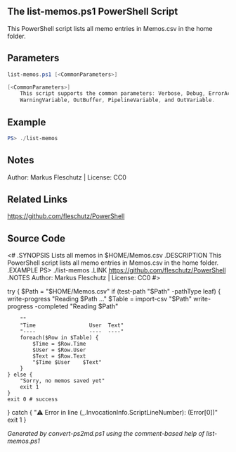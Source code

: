 ## The list-memos.ps1 PowerShell Script

This PowerShell script lists all memo entries in Memos.csv in the home folder.

## Parameters
```powershell
list-memos.ps1 [<CommonParameters>]

[<CommonParameters>]
    This script supports the common parameters: Verbose, Debug, ErrorAction, ErrorVariable, WarningAction, 
    WarningVariable, OutBuffer, PipelineVariable, and OutVariable.
```

## Example
```powershell
PS> ./list-memos

```

## Notes
Author: Markus Fleschutz | License: CC0

## Related Links
https://github.com/fleschutz/PowerShell

## Source Code
<#
.SYNOPSIS
	Lists all memos in $HOME/Memos.csv
.DESCRIPTION
	This PowerShell script lists all memo entries in Memos.csv in the home folder.
.EXAMPLE
	PS> ./list-memos
.LINK
	https://github.com/fleschutz/PowerShell
.NOTES
	Author: Markus Fleschutz | License: CC0
#>


try {
	$Path = "$HOME/Memos.csv"
	if (test-path "$Path" -pathType leaf) {
		write-progress "Reading $Path ..."
		$Table = import-csv "$Path"
		write-progress -completed "Reading $Path"

		""
		"Time                 User  Text"
		"----                 ----  ----"
		foreach($Row in $Table) {
			$Time = $Row.Time
			$User = $Row.User
			$Text = $Row.Text
			"$Time $User    $Text"
		}
	} else {
		"Sorry, no memos saved yet"
		exit 1
	}
	exit 0 # success
} catch {
	"⚠️ Error in line $($_.InvocationInfo.ScriptLineNumber): $($Error[0])"
	exit 1
}

*Generated by convert-ps2md.ps1 using the comment-based help of list-memos.ps1*
